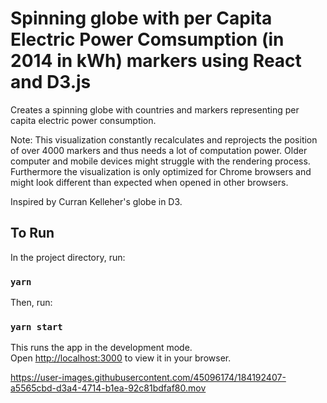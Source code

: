 # Spinning globe with per Capita Electric Power Comsumption (in 2014 in kWh) markers using React and D3.js



Creates a spinning globe with countries and markers representing per capita electric power consumption.


Note: This visualization constantly recalculates and reprojects the position of over 4000 markers and thus needs a lot of computation power. Older computer and mobile devices might struggle with the rendering process. Furthermore the visualization is only optimized for Chrome browsers and might look different than expected when opened in other browsers.

Inspired by Curran Kelleher's globe in D3.



## To Run

In the project directory, run:

### `yarn `

Then, run:

### `yarn start `

This runs the app in the development mode.\
Open [http://localhost:3000](http://localhost:3000) to view it in your browser.
 


 

https://user-images.githubusercontent.com/45096174/184192407-a5565cbd-d3a4-4714-b1ea-92c81bdfaf80.mov


